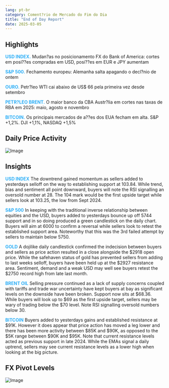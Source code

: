 ```yaml
---
lang: pt-br
category: Coment?rio de Mercado do Fim do Dia
title: "End of Day Report"
date: 2025-03-05
---
```



<h2>Highlights</h2>
<strong style="color: #2caef7;">USD INDEX.</strong> Mudan?as no posicionamento FX do Bank of America: cortes em posi??es compradas em USD, posi??es em EUR e JPY aumentam


<strong style="color: #2caef7;">S&P 500.</strong> Fechamento europeu: Alemanha salta apagando o decl?nio de ontem

<strong style="color: #2caef7;">OURO.</strong> Petr?leo WTI cai abaixo de US$ 66 pela primeira vez desde setembro

<strong style="color: #2caef7;">PETR?LEO BRENT.</strong> O maior banco da CBA Austr?lia em cortes nas taxas de RBA em 2025: maio, agosto e novembro

<strong style="color: #2caef7;">BITCOIN.</strong> Os principais mercados de a??es dos EUA fecham em alta. S&P +1,2%. DJI +1,1%, NASDAQ +1,5%



<h2>Daily Price Activity</h2>
<img src="https://markleighedu.github.io/img/Mar-2025/05-Mar-2025/price.jpg" alt="Image"/>

<h2>Insights</h2>
<strong style="color: #2caef7;">USD INDEX</strong> The downtrend gained momentum as sellers added to yesterdays selloff on the way to establishing support at 103.84. While trend, bias and sentiment all point downward, buyers will note the RSI signalling an oversold number at 28. The 104 mark would be the first upside target while sellers look at 103.25, the low from Sept 2024.

<strong style="color: #2caef7;">S&P 500</strong> In keeping with the traditional inverse relationship between equities and the USD, buyers added to yesterdays bounce up off 5744 support and in so doing produced a green candlestick on the daily chart. Buyers will aim at 6000 to confirm a reversal while sellers look to retest the established support area. Noteworthy that this was the 3rd failed attempt by sellers to maintain below 5750.

<strong style="color: #2caef7;">GOLD</strong> A dojilike daily candlestick confirmed the indecision between buyers and sellers as price action resulted in a close alongside the $2918 open price. While the safehaven status of gold has prevented sellers from adding to last weeks selloff, buyers have been held up at the $2927 resistance area. Sentiment, demand  and a weak USD may well see buyers retest the $2750 record high from late last month.

<strong style="color: #2caef7;">BRENT OIL</strong> Selling pressure continued as a lack of supply concerns coupled with tariffs and trade war uncertainty have kept buyers at bay as significant levels on the downside have been broken. Support now sits at $68.36. While buyers will look up to $69 as the first upside target, sellers may be wary of trading below the $70 level. Note RSI signalling oversold numbers below 30.

<strong style="color: #2caef7;">BITCOIN</strong> Buyers added to yesterdays gains and established resistance at $91K. However it does appear that price action has moved a leg lower and there has been more activity between $85K and $90K, as opposed to the $5K range between $90K and $95K. Note that current resistance levels acted as previous support in late 2024. While the EMAs signal a daily uptrend, sellers may see current resistance levels as a lower high when looking at the big picture.



<h2>FX Pivot Levels</h2>
<img src="https://markleighedu.github.io/img/Mar-2025/05-Mar-2025/pivot.jpg" alt="Image"/>